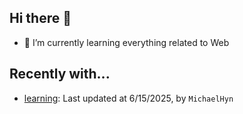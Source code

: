 ## Hi there 👋

- 🌱 I’m currently learning everything related to Web

## Recently with...

<!-- WATCHED_PROJECTS_START_TAG -->
- [learning](https://github.com/hanyaonian/learning/commit/877c938ea42a0c28b824dc5272e09c80d2eaadcc): Last updated at 6/15/2025, by `MichaelHyn`
<!-- WATCHED_PROJECTS_END_TAG -->
